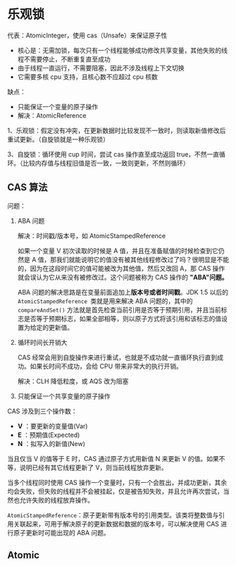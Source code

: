 # 乐观锁

代表：AtomicInteger，使用 cas（Unsafe）来保证原子性

- 核心是：无需加锁，每次只有一个线程能够成功修改共享变量，其他失败的线程不需要停止，不断重复直至成功
- 由于线程一直运行，不需要阻塞，因此不涉及线程上下文切换
- 它需要多核 cpu 支持，且核心数不应超过 cpu 核数

缺点：

- 只能保证一个变量的原子操作
- 解决：AtomicReference

1、乐观锁：假定没有冲突，在更新数据时比较发现不一致时，则读取新值修改后重试更新。（自旋锁就是一种乐观锁）

3、自旋锁：循环使用 cup 时间，尝试 cas 操作直至成功返回 true，不然一直循环。（比较内存值与线程旧值是否一致，一致则更新，不然则循环）

## CAS 算法

问题：

1. ABA 问题

   解决：时间戳/版本号，如 AtomicStampedReference

   如果一个变量 V 初次读取的时候是 A 值，并且在准备赋值的时候检查到它仍然是 A 值，那我们就能说明它的值没有被其他线程修改过了吗？很明显是不能的，因为在这段时间它的值可能被改为其他值，然后又改回 A，那 CAS 操作就会误认为它从来没有被修改过。这个问题被称为 CAS 操作的 **"ABA"问题。**

   ABA 问题的解决思路是在变量前面追加上**版本号或者时间戳**。JDK 1.5 以后的 `AtomicStampedReference `类就是用来解决 ABA 问题的，其中的 `compareAndSet()` 方法就是首先检查当前引用是否等于预期引用，并且当前标志是否等于预期标志，如果全部相等，则以原子方式将该引用和该标志的值设置为给定的更新值。

2. 循环时间长开销大

   CAS 经常会用到自旋操作来进行重试，也就是不成功就一直循环执行直到成功。如果长时间不成功，会给 CPU 带来非常大的执行开销。

   解决：CLH 降低粒度，或 AQS 改为阻塞

3. 只能保证一个共享变量的原子操作

CAS 涉及到三个操作数：

- **V** ：要更新的变量值(Var)
- **E** ：预期值(Expected)
- **N** ：拟写入的新值(New)

当且仅当 V 的值等于 E 时，CAS 通过原子方式用新值 N 来更新 V 的值。如果不等，说明已经有其它线程更新了 V，则当前线程放弃更新。

当多个线程同时使用 CAS 操作一个变量时，只有一个会胜出，并成功更新，其余均会失败，但失败的线程并不会被挂起，仅是被告知失败，并且允许再次尝试，当然也允许失败的线程放弃操作。

`AtomicStampedReference`：原子更新带有版本号的引用类型。该类将整数值与引用关联起来，可用于解决原子的更新数据和数据的版本号，可以解决使用 CAS 进行原子更新时可能出现的 ABA 问题。

## Atomic
